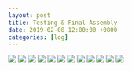 ```yaml
---
layout: post
title: Testing & Final Assembly
date: 2019-02-08 12:00:00 +0800
categories: [log]
---
```


<img src="/speaalpha18/asset_images/craft/IMG_6608.JPG"/>
<img src="/speaalpha18/asset_images/craft/IMG_6609.JPG"/>
<img src="/speaalpha18/asset_images/craft/IMG_6613.JPG"/>
<img src="/speaalpha18/asset_images/testing/IMG_6606.JPG"/>
<img src="/speaalpha18/asset_images/testing/IMG_6603.JPG"/>
<img src="/speaalpha18/asset_images/testing/IMG_6605.JPG"/>
<img src="/speaalpha18/asset_images/testing/IMG_6565.JPG"/>
<img src="/speaalpha18/asset_images/testing/1541.JPG"/>
<img src="/speaalpha18/asset_images/testing/9708.JPG"/>
<img src="/speaalpha18/asset_images/testing/1542.JPG"/>
<img src="/speaalpha18/asset_images/testing/1543.JPG"/>
<img src="/speaalpha18/asset_images/testing/1544.JPG"/>